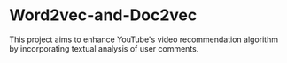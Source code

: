 # Word2vec-and-Doc2vec
This project aims to enhance YouTube's video recommendation algorithm by incorporating textual analysis of user comments.

